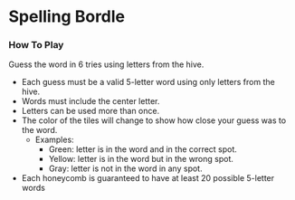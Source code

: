 # Spelling Bordle

### How To Play
Guess the word in 6 tries using letters from the hive.
- Each guess must be a valid 5-letter word using only letters from the hive.
- Words must include the center letter.
- Letters can be used more than once.
- The color of the tiles will change to show how close your guess was to the word.
    - Examples:
        - Green: letter is in the word and in the correct spot.
        - Yellow: letter is in the word but in the wrong spot.
        - Gray: letter is not in the word in any spot.
- Each honeycomb is guaranteed to have at least 20 possible 5-letter words
